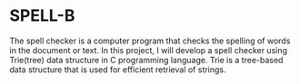 # SPELL-B
The spell checker is a computer program that checks the spelling of words in the document or text. In this project, I will develop a spell checker using Trie(tree) data structure in C programming language. Trie is a tree-based data structure that is used for efficient retrieval of strings.
